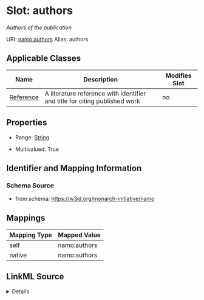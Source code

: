 

# Slot: authors 


_Authors of the publication_





URI: [namo:authors](https://w3id.org/monarch-initiative/namo/authors)
Alias: authors

<!-- no inheritance hierarchy -->





## Applicable Classes

| Name | Description | Modifies Slot |
| --- | --- | --- |
| [Reference](Reference.md) | A literature reference with identifier and title for citing published work |  no  |






## Properties

* Range: [String](String.md)

* Multivalued: True




## Identifier and Mapping Information






### Schema Source


* from schema: https://w3id.org/monarch-initiative/namo




## Mappings

| Mapping Type | Mapped Value |
| ---  | ---  |
| self | namo:authors |
| native | namo:authors |




## LinkML Source

<details>
```yaml
name: authors
description: Authors of the publication
from_schema: https://w3id.org/monarch-initiative/namo
rank: 1000
alias: authors
owner: Reference
domain_of:
- Reference
range: string
multivalued: true

```
</details>